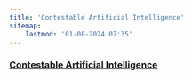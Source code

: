 ```yaml
---
title: 'Contestable Artificial Intelligence'
sitemap:
    lastmod: '01-08-2024 07:35'
---
```


### [Contestable Artificial Intelligence](https://www.tudelft.nl/io/onderzoek/technology/contestable-artificial-intelligence)